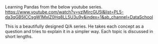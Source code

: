 Learning Pandas from the below youtube series. 
https://www.youtube.com/watch?v=yzIMircGU5I&list=PL5-da3qGB5ICCsgW1MxlZ0Hq8LL5U3u9y&index=1&ab_channel=DataSchool

This is a beautifully designed Q/A series. He takes each concept as a question and tries to explain it in a simpler way. 
Each topic is discussed in short lengths. 
